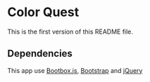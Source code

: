 # Color Quest

This is the first version of this README file.

## Dependencies

This app use [Bootbox.js](https://github.com/bootboxjs/bootbox), [Bootstrap](https://getbootstrap.com/) and [jQuery](https://releases.jquery.com/)
